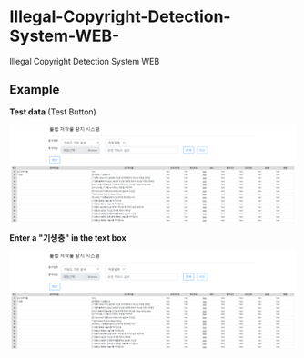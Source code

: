 # Illegal-Copyright-Detection-System-WEB-

Illegal Copyright Detection System WEB

## Example

**Test data** (Test Button)

<p align=center>
  <img src="https://github.com/Xenia101/Illegal-Copyright-Detection-System-WEB-/blob/master/img/img.PNG?raw=true">
</p>

**Enter a "기생충" in the text box**

<p align=center>
  <img src="https://github.com/Xenia101/Illegal-Copyright-Detection-System-WEB-/blob/master/img/img.PNG?raw=true">
</p>
